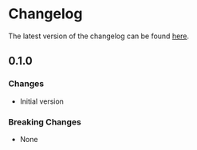 # Changelog

The latest version of the changelog can be found [here](https://github.com/Azure/bicep-registry-modules/blob/main/avm/res/consumption/budget/rg-scope/CHANGELOG.md).

## 0.1.0

### Changes

- Initial version

### Breaking Changes

- None
